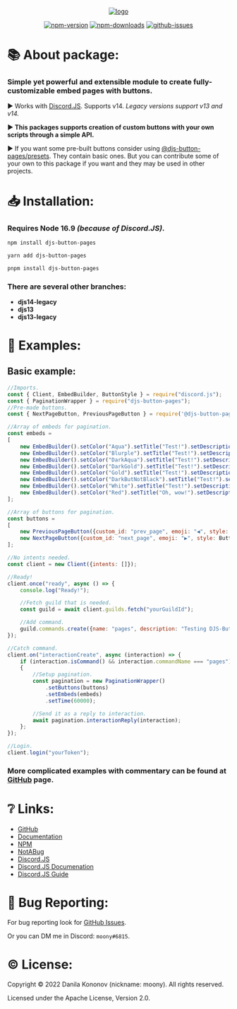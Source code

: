<div align = "center">
    <br />
    <p>
        <a href = "https://i-moony.github.io/djs-button-pages/"><img src = "https://user-images.githubusercontent.com/80977522/174433134-54e6e9f6-b618-4d94-8552-5b5ba3c22a88.png" alt = "logo" /></a>
    </p>
    <p>
        <a href = "https://www.npmjs.com/package/djs-button-pages"><img src = "https://img.shields.io/npm/v/djs-button-pages?color=FF4433&style=flat-square" alt = "npm-version" /></a>
        <a href = "https://www.npmjs.com/package/djs-button-pages"><img src = "https://img.shields.io/npm/dt/djs-button-pages?color=FF4433&style=flat-square" alt = "npm-downloads" /></a>
        <a href = "https://github.com/i-Moony/djs-button-pages"><img src = "https://img.shields.io/github/issues/i-Moony/djs-button-pages?color=FF4433&style=flat-square" alt = "github-issues" /></a>
    </p>
</div>

# 📚 About package:
### **Simple yet powerful and extensible module to create fully-customizable embed pages with buttons.**

▶️ Works with [Discord.JS](https://www.npmjs.com/package/discord.js). Supports v14. *Legacy versions support v13 and v14.*

**▶️ This packages supports creation of custom buttons with your own scripts through a simple API.**

▶️ If you want some pre-built buttons consider using [@djs-button-pages/presets](https://www.npmjs.com/package/@djs-button-pages/presets). They contain basic ones. But you can contribute some of your own to this package if you want and they may be used in other projects.

# 📥 Installation:
### Requires Node **16.9** *(because of Discord.JS)*.

```bash
npm install djs-button-pages
```
```bash
yarn add djs-button-pages
```
```bash
pnpm install djs-button-pages
```

### There are several other branches:
- **djs14-legacy**
- **djs13**
- **djs13-legacy**

# 📃 Examples:

## Basic example:
```js
//Imports.
const { Client, EmbedBuilder, ButtonStyle } = require("discord.js");
const { PaginationWrapper } = require("djs-button-pages");
//Pre-made buttons.
const { NextPageButton, PreviousPageButton } = require('@djs-button-pages/presets');

//Array of embeds for pagination.
const embeds =
[
    new EmbedBuilder().setColor("Aqua").setTitle("Test!").setDescription("Whoosh! Your first page!"),
    new EmbedBuilder().setColor("Blurple").setTitle("Test!").setDescription("Wow! It's a second one!"),
    new EmbedBuilder().setColor("DarkAqua").setTitle("Test!").setDescription("Unbelivable! Third page is available to be bought for 20$!"),
    new EmbedBuilder().setColor("DarkGold").setTitle("Test!").setDescription("Not possible! This is my fourth page!"),
    new EmbedBuilder().setColor("Gold").setTitle("Test!").setDescription("Not probable! Special fifth page!"),
    new EmbedBuilder().setColor("DarkButNotBlack").setTitle("Test!").setDescription("Wow! Another page..."),
    new EmbedBuilder().setColor("White").setTitle("Test!").setDescription("Don't tell me that it is page number seven!"),
    new EmbedBuilder().setColor("Red").setTitle("Oh, wow!").setDescription("Looks like it is the last page("),
];

//Array of buttons for pagination.
const buttons =
[
    new PreviousPageButton({custom_id: "prev_page", emoji: "◀", style: ButtonStyle.Secondary}),
    new NextPageButton({custom_id: "next_page", emoji: "▶", style: ButtonStyle.Secondary}),
];

//No intents needed.
const client = new Client({intents: []});

//Ready!
client.once("ready", async () => {
    console.log("Ready!");

    //Fetch guild that is needed.
    const guild = await client.guilds.fetch("yourGuildId");

    //Add command.
    guild.commands.create({name: "pages", description: "Testing DJS-Button-Pages!"});
});

//Catch command.
client.on("interactionCreate", async (interaction) => {
    if (interaction.isCommand() && interaction.commandName === "pages")
    {
        //Setup pagination.
        const pagination = new PaginationWrapper()
            .setButtons(buttons)
            .setEmbeds(embeds)
            .setTime(60000);

        //Send it as a reply to interaction.
        await pagination.interactionReply(interaction);
    };
});

//Login.
client.login("yourToken");
```

### More complicated examples with commentary can be found at [GitHub](https://github.com/i-Moony/djs-button-pages) page.

# ❔ Links:
* [GitHub](https://github.com/i-Moony/djs-button-pages)
* [Documentation](https://i-moony.github.io/djs-button-pages/)
* [NPM](https://www.npmjs.com/package/djs-button-pages)
* [NotABug](https://notabug.org/m00ny/djs-button-pages)
* [Discord.JS](https://discord.js.org/)
* [Discord.JS Documenation](https://discord.js.org/#/docs/)
* [Discord.JS Guide](https://discordjs.guide/)

# 🐛 Bug Reporting:
For bug reporting look for [GitHub Issues](https://github.com/i-Moony/djs-button-pages/issues).

Or you can DM me in Discord: `moony#6815`.

# © License:

Copyright © 2022 Danila Kononov (nickname: moony). All rights reserved.

Licensed under the Apache License, Version 2.0.